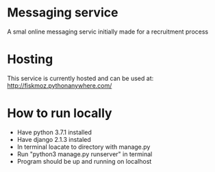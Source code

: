# Messaging service
A smal online messaging servic initially made for a recruitment process

# Hosting
This service is currently hosted and can be used at:
http://fiskmoz.pythonanywhere.com/

# How to run locally
* Have python 3.7.1 installed
* Have django 2.1.3 instaled
* In terminal loacate to directory with manage.py
* Run "python3 manage.py runserver" in terminal 
* Program should be up and running on localhost
